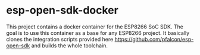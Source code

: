 # esp-open-sdk-docker
This project contains a docker container for the ESP8266 SoC SDK. The goal is to use this container as a base for any ESP8266 project. It basically clones the integration scripts provided here https://github.com/pfalcon/esp-open-sdk and builds the whole toolchain.
